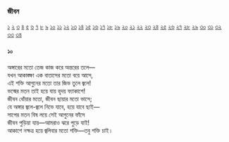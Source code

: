 ### জীবন  
 [১](2.10.0.jeebon-1.md) [২](2.10.1.jeebon-2.md) [৩](2.10.2.jeebon-3.md) [৪](2.10.3.jeebon-4.md) [৫](2.10.4.jeebon-5.md) [৬](2.10.5.jeebon-6.md) [৭](2.10.6.jeebon-7.md) [৮](2.10.7.jeebon-8.md) [৯](2.10.8.jeebon-9.md) [১০](2.10.9.jeebon-10.md) [১১](2.10.10.jeebon-11.md) [১২](2.10.11.jeebon-12.md) [১৩](2.10.12.jeebon-13.md) [১৪](2.10.13.jeebon-14.md) [১৫](2.10.14.jeebon-15.md) [১৬](2.10.15.jeebon-16.md) [১৭](2.10.16.jeebon-17.md) [১৮](2.10.17.jeebon-18.md) [১৯](2.10.18.jeebon-19.md) [২০](2.10.19.jeebon-20.md) [২১](2.10.20.jeebon-21.md) [২২](2.10.21.jeebon-22.md) [২৩](2.10.22.jeebon-23.md) [২৪](2.10.23.jeebon-24.md) [২৫](2.10.24.jeebon-25.md) [২৬](2.10.25.jeebon-26.md) [২৭](2.10.26.jeebon-27.md) [২৮](2.10.27.jeebon-28.md) [২৯](2.10.28.jeebon-29.md) [৩০](2.10.29.jeebon-30.md) [৩১](2.10.30.jeebon-31.md) [৩২](2.10.31.jeebon-32.md) [৩৩](2.10.32.jeebon-33.md) [৩৪](2.10.33.jeebon-34.md)
#### ১০
অঙ্গারের মতো তেজ কাজ করে অন্তরের তলে—  
যখন আকাঙ্ক্ষা এক বাতাসের মতো বয়ে আসে,  
এই শক্তি আগুনের মতো তার জিভ তুলে জ্বলে!  
ভস্মের মতন তাই হয়ে যায় হৃদয় ফ্যাকাশে!  
জীবন ধোঁয়ার মতো, জীবন ছায়ার মতো ভাসে;  
যে অঙ্গার জ্বলে-জ্বলে নিভে যাবে, হয়ে যাবে ছাই—  
সাপের মতন বিষ লয়ে সেই আগুনের ফাঁসে  
জীবন পুড়িয়া যায়—আমরাও ঝরে পুড়ে যাই!  
আকাশে নক্ষত্র হয়ে জ্বলিবার মতো শক্তি—তবু শক্তি চাই।  